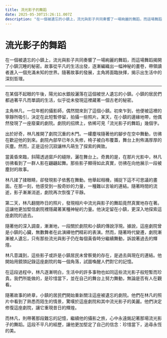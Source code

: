 ```yaml
---
title: 流光影子的舞蹈
date: 2025-05-30T15:26:11.007Z
description: "在一個被遺忘的小鎮上，流光與影子共同奏響了一場絢麗的舞蹈，而這場舞蹈揭開了小鎮沉睡的秘密。故事從平凡的生活出發，逐漸編織出一幅神秘的畫卷，帶領讀者進入一個充滿未知的世界。隨著故事的發展，主角將面臨抉擇，揭示出生活中的深刻哲理。"
---
```


# 流光影子的舞蹈

在一個被遺忘的小鎮上，流光與影子共同奏響了一場絢麗的舞蹈，而這場舞蹈揭開了小鎮沉睡的秘密。故事從平凡的生活出發，逐漸編織出一幅神秘的畫卷，帶領讀者進入一個充滿未知的世界。隨著故事的發展，主角將面臨抉擇，揭示出生活中的深刻哲理。

---

在某個不起眼的午後，陽光如水銀般灑落在這個被世人遺忘的小鎮。小鎮的居民們都過著平凡而單調的生活，似乎從未發現這裡藏著一個古老的秘密。

主角林凡，一位年輕的攝影師，偶然間來到了這個小鎮。初來乍到，他便被這裡的寧靜所吸引，決定在此短暫停留，拍攝一些照片。某天，在小鎮的邊緣地帶，他偶然發現了一座廢棄的劇院。劇院的招牌上，依稀可見「流光影子的舞蹈」幾個字。

出於好奇，林凡推開了劇院沉重的木門。一縷塵埃隨著他的腳步在空中舞動，彷彿在歡迎他的到來。劇院內部早已年久失修，椅子被白布覆蓋，舞台上則佈滿厚厚的灰塵。然而，正是這份沉寂讓林凡萌生了探索的興致。

當黃昏來臨，斜陽透過窗戶的縫隙，灑在舞台上。奇異的是，在那片光影中，林凡彷彿看到了一群人影在翩翩起舞。那些影子顯得如此真實，彷彿在向他展示一段被塵封的故事。

林凡揉了揉眼睛，卻發現影子依舊在舞動。他舉起相機，捕捉下這不可思議的畫面。在那一刻，他感受到一股奇妙的力量，一種難以言喻的連結。隨著時間的流逝，影子漸漸消逝，劇院再次恢復了平靜。

第二天，林凡翻閱昨日的照片，發現相片中流光與影子的舞蹈竟然真實地存在著。這讓他更加堅信劇院裡隱藏著某種神秘的力量。他決定留在小鎮，更深入地探索這座劇院的過去。

隨著他的深入調查，漸漸地，一段關於劇院和小鎮的傳說浮現。據說，這座劇院曾是小鎮的心臟，無數舞者在此演繹他們精彩的表演。然而，隨著時代變遷，劇院漸漸被人遺忘，只有那些流光與影子仍在每個黃昏時分繼續舞動，訴說著過去的輝煌。

林凡意識到，這些影子或許是小鎮居民未曾察覺的存在，是過去與現在的連結。他開始用鏡頭記錄這座劇院的每一個角落，試圖喚醒人們對它的記憶。

在這段過程中，林凡逐漸明白，生活中的許多事物也如同這些流光影子般短暫而珍貴。我們所能做的，是珍惜當下，並在自己的舞台上努力舞動，無論是否有人在觀看。

隨著故事的終章，小鎮的居民們開始重新關注這座被遺忘的劇院。他們在林凡的照片中看到了熟悉而陌生的情景，驚嘆於這座劇院和其中流光影子的美麗。他們決定修復這座劇院，讓它重現昔日的輝煌。

而林凡，則帶著那段難忘的記憶，繼續他的攝影之旅，心中永遠銘記著那場流光影子的舞蹈。這段不平凡的經歷，讓他更加堅定了自己的信念：珍惜當下，追尋永恆的美。